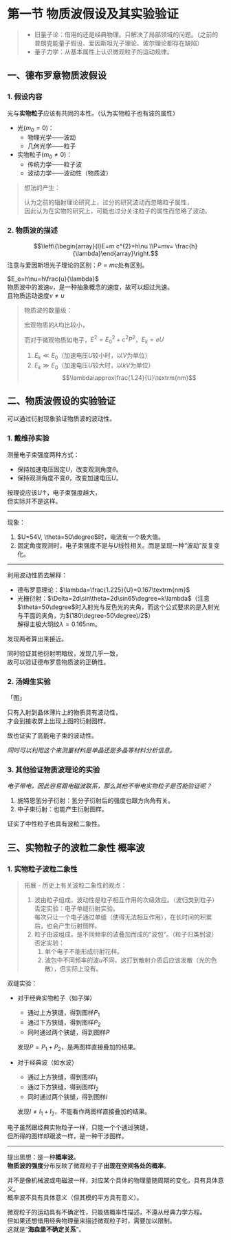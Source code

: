 # 第一节 物质波假设及其实验验证

> * 旧量子论：借用的还是经典物理。只解决了局部领域的问题。（之前的普朗克能量子假设、爱因斯坦光子理论、玻尔理论都存在缺陷）
> * 量子力学：从基本属性上认识微观粒子的运动规律。

## 一、德布罗意物质波假设

### 1. 假设内容

光与**实物粒子**应该有共同的本性。（认为实物粒子也有波的属性）  

* 光($m_0=0$)：
  * 物理光学——波动
  * 几何光学——粒子
* 实物粒子($m_0\ne0$)：
  * 传统力学——粒子波
  * 波动力学——波动性（物质波）

> 想法的产生：
>
> 认为之前的辐射理论研究上，过分的研究波动而忽略粒子属性，  
> 因此认为在实物的研究上，可能也过分关注粒子的属性而忽略了波动。

### 2. 物质波的描述

$$\left\{\begin{array}{l}E=m c^{2}=h\nu \\P=mv= \frac{h}{\lambda}\end{array}\right.$$
注意与爱因斯坦光子理论的区别：$P=mc$处有区别。

$E_e=h\nu=h\frac{u}{\lambda}$  
物质波中的波速$u$，是一种抽象概念的速度，故可以超过光速。  
且物质运动速度$v\ne u$

> 物质波的数量级：
>
> 宏观物质的$\lambda$均比较小，
>
> 而对于微观物质如电子，$E^2=E_0^2+c^2P^2$，$E_k=eU$
>
> 1. $E_k\ll E_0$（加速电压$U$较小时，以$V$为单位）
> 2. $E_k\gg E_0$（加速电压$U$较大时，以$kV$为单位）
>    $$\lambda\approx\frac{1.24}{U}\textrm{nm}$$

## 二、物质波假设的实验验证

可以通过衍射现象验证物质波的波动性。

### 1. 戴维孙实验

测量电子束强度两种方式：

* 保持加速电压固定$U$，改变观测角度$\theta$。
* 保持观测角度不变$\theta$，改变加速电压$U$。

按理说应该$U\uparrow$，电子束强度越大，  
但实际并不是这样。

---

现象：

1. $U=54V, \theta=50\degree$时，电流有一个极大值。
2. 固定角度观测时，电子束强度不是与$U$线性相关。而是呈现一种“波动”反复变化。

---

利用波动性质去解释：

* 德布罗意理论：$\lambda=\frac{1.225}{U}=0.167\textrm{nm}$
* 光栅衍射：$\Delta=2d\sin\theta=2d\sin65\degree=k\lambda$（注意$\theta=50\degree$时入射光与反色光的夹角，而这个公式要求的是入射光与平面的夹角，为$(180\degree-50\degree)/2$）  
  解得主极大明纹$\lambda=0.165\textrm{nm}$。

发现两者算出来接近。

同时验证其他衍射明暗纹，发现几乎一致，  
故可以验证德布罗意物质波的正确性。

### 2. 汤姆生实验

「图」

只有入射到晶体薄片上的物质具有波动性，  
才会到接收屏上出现上图的衍射图样。

故也证实了高能电子束的波动性。

*同时可以利用这个来测量材料是单晶还是多晶等材料分析信息。*

### 3. 其他验证物质波理论的实验

*电子带电，因此容易跟电磁波联系，那么其他不带电实物粒子是否能验证呢？*

1. 施特恩氢分子衍射：氢分子衍射后的强度也跟方向角有关。
2. 中子束衍射：也能产生衍射图样。

证实了中性粒子也具有波粒二象性。

## 三、实物粒子的波粒二象性 概率波

### 1. 实物粒子波粒二象性

> 拓展 - 历史上有关波粒二象性的观点：
>
> 1. 波由粒子组成，波动性是粒子相互作用的次级效应。（波归类到粒子）  
>    否定实验：电子单缝衍射实验。  
>    每次只让一个电子通过单缝（使得无法相互作用），在长时间的积累后，也会产生衍射图样。
> 2. 粒子由波组成，是不同频率的波叠加而成的“波包”。（粒子归类到波）  
>    否定实验：
>    1. 单个电子不能形成衍射花样。
>    2. 波包中不同频率的波$u$不同，这打到散射介质后应该发散（光的色散），但实际上没有。

双缝实验：

* 对于经典实物粒子（如子弹）
  * 通过上方狭缝，得到图样$P_1$
  * 通过下方狭缝，得到图样$P_2$
  * 同时通过两个狭缝，得到图样$P$
  
  发现$P=P_1+P_2$，是两图样直接叠加的结果。
* 对于经典波（如水波）
  * 通过上方狭缝，得到图样$I_1$
  * 通过下方狭缝，得到图样$I_2$
  * 同时通过两个狭缝，得到图样$I$
  
  发现$I\ne I_1+I_2$，不能看作两图样直接叠加的结果。

电子虽然跟经典实物粒子一样，只能一个个通过狭缝，  
但所得的图样却跟波一样，是一种干涉图样。

---

提出思想：是一种**概率波**。  
**物质波的强度**分布反映了微观粒子子**出现在空间各处的概率**。  

并不是像机械波或电磁波一样，对应某个具体的物理量随周期的变化，具有具体意义。  
概率波不具有具体意义（但其模的平方具有意义）。

微观粒子的运动具有不确定性，只能做概率性描述，不遵从经典力学方程。  
但如果还想借用经典物理量来描述微观粒子时，需要加以限制。  
这就是“**海森堡不确定关系**”。
